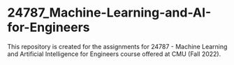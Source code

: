 # 24787_Machine-Learning-and-AI-for-Engineers
This repository is created for the assignments for 24787 - Machine Learning and Artificial Intelligence for Engineers course offered at CMU (Fall 2022).
